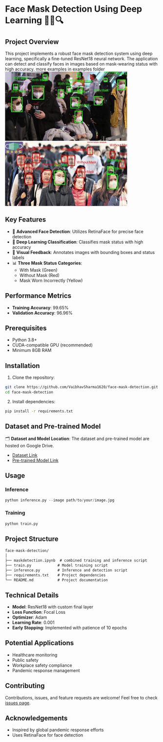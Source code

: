 # Face Mask Detection Using Deep Learning 🧑‍⚕️🔍

## Project Overview

This project implements a robust face mask detection system using deep learning, specifically a fine-tuned ResNet18 neural network. The application can detect and classify faces in images based on mask-wearing status with high accuracy.
more examples in examples folder
![Project Demo](/examples/result8.jpg)
![Project Demo](/examples/result6.jpg)

## Key Features

- 🔬 **Advanced Face Detection**: Utilizes RetinaFace for precise face detection
- 🤖 **Deep Learning Classification**: Classifies mask status with high accuracy
- 🎨 **Visual Feedback**: Annotates images with bounding boxes and status labels
- 📊 **Three Mask Status Categories**:
  - With Mask (Green)
  - Without Mask (Red)
  - Mask Worn Incorrectly (Yellow)

## Performance Metrics

- **Training Accuracy**: 99.65%
- **Validation Accuracy**: 96.96%

## Prerequisites

- Python 3.8+
- CUDA-compatible GPU (recommended)
- Minimum 8GB RAM

## Installation

1. Clone the repository:
```bash
git clone https://github.com/VaibhavSharma1620/face-mask-detection.git
cd face-mask-detection
```

2. Install dependencies:
```bash
pip install -r requirements.txt
```

## Dataset and Pre-trained Model

🗂️ **Dataset and Model Location**: 
The dataset and pre-trained model are hosted on Google Drive. 
- [Dataset Link](https://drive.google.com/path/to/dataset)
- [Pre-trained Model Link](https://drive.google.com/path/to/model)

## Usage

### Inference
```python
python inference.py --image path/to/your/image.jpg
```

### Training
```python
python train.py
```

## Project Structure

```
face-mask-detection/
│
├── maskdetection.ipynb  # combined training and inference script
├── train.py            # Model training script
├── inference.py        # Inference and detection script
├── requirements.txt    # Project dependencies
└── README.md           # Project documentation
```

## Technical Details

- **Model**: ResNet18 with custom final layer
- **Loss Function**: Focal Loss
- **Optimizer**: Adam
- **Learning Rate**: 0.001
- **Early Stopping**: Implemented with patience of 10 epochs

## Potential Applications

- Healthcare monitoring
- Public safety
- Workplace safety compliance
- Pandemic response management


## Contributing

Contributions, issues, and feature requests are welcome! Feel free to check [issues page](https://github.com/VaibhavSharma1620/face-mask-detection/issues).

## Acknowledgements

- Inspired by global pandemic response efforts
- Uses RetinaFace for face detection
